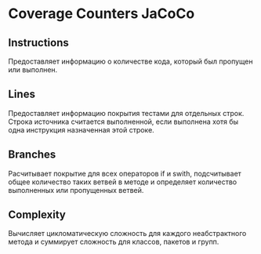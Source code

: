 # Coverage Counters JaCoCo

## Instructions

Предоставляет информацию о количестве кода, который был пропущен или выполнен.

## Lines

Предоставляет информацию покрытия тестами для отдельных строк. Строка источника считается выполненной, если выполнена хотя бы одна инструкция назначенная этой строке.

## Branches

Расчитывает покрытие для всех операторов if и swith, подсчитывает общее количество таких ветвей в методе и определяет количество выполненных или пропущенных ветвей.

## Complexity 

Вычисляет цикломатическую сложность для каждого неабстрактного метода и суммирует сложность для классов, пакетов и групп. 




